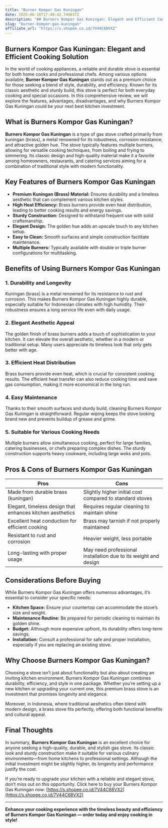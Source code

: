 ```yaml
---
title: "Burner Kompor Gas Kuningan"
date: 2025-06-16T17:48:42.746637Z
description: "## Burners Kompor Gas Kuningan: Elegant and Efficient Cooking Solution..."
slug: "burner-kompor-gas-kuningan"
affiliate_url: "https://s.shopee.co.id/7V44C68VX2"
---
```

## Burners Kompor Gas Kuningan: Elegant and Efficient Cooking Solution

In the world of cooking appliances, a reliable and durable stove is essential for both home cooks and professional chefs. Among various options available, **Burner Kompor Gas Kuningan** stands out as a premium choice for those seeking a blend of style, durability, and efficiency. Known for its classic aesthetic and sturdy build, this stove is perfect for both everyday cooking and special occasions. In this comprehensive review, we will explore the features, advantages, disadvantages, and why Burners Kompor Gas Kuningan could be your next best kitchen investment.

## What is Burners Kompor Gas Kuningan?

**Burners Kompor Gas Kuningan** is a type of gas stove crafted primarily from kuningan (brass), a metal renowned for its robustness, corrosion resistance, and attractive golden hue. The stove typically features multiple burners, allowing for versatile cooking techniques, from boiling and frying to simmering. Its classic design and high-quality material make it a favorite among homeowners, restaurants, and catering services aiming for a combination of traditional style with modern functionality.

## Key Features of Burners Kompor Gas Kuningan

- **Premium Kuningan (Brass) Material:** Ensures durability and a timeless aesthetic that can complement various kitchen styles.
- **High Heat Efficiency:** Brass burners provide even heat distribution, leading to better cooking results and energy savings.
- **Sturdy Construction:** Designed to withstand frequent use with solid craftsmanship.
- **Elegant Design:** The golden hue adds an upscale touch to any kitchen setup.
- **Easy to Clean:** Smooth surfaces and simple construction facilitate maintenance.
- **Multiple Burners:** Typically available with double or triple burner configurations for multitasking.

## Benefits of Using Burners Kompor Gas Kuningan

### 1. Durability and Longevity

Kuningan (brass) is a metal renowned for its resistance to rust and corrosion. This makes Burners Kompor Gas Kuningan highly durable, especially suitable for Indonesian climates with high humidity. Their robustness ensures a long service life even with daily usage.

### 2. Elegant Aesthetic Appeal

The golden finish of brass burners adds a touch of sophistication to your kitchen. It can elevate the overall aesthetic, whether in a modern or traditional setup. Many users appreciate its timeless look that only gets better with age.

### 3. Efficient Heat Distribution

Brass burners provide even heat, which is crucial for consistent cooking results. The efficient heat transfer can also reduce cooking time and save gas consumption, making it more economical in the long run.

### 4. Easy Maintenance

Thanks to their smooth surfaces and sturdy build, cleaning Burners Kompor Gas Kuningan is straightforward. Regular wiping keeps the stove looking brand new and prevents buildup of grease and grime.

### 5. Suitable for Various Cooking Needs

Multiple burners allow simultaneous cooking, perfect for large families, catering businesses, or chefs preparing complex dishes. The sturdy construction supports heavy cookware, including large woks and pots.

## Pros & Cons of Burners Kompor Gas Kuningan

| Pros | Cons |
|---------|-----------|
| Made from durable brass (kuningan) | Slightly higher initial cost compared to standard stoves |
| Elegant, timeless design that enhances kitchen aesthetics | Requires regular cleaning to maintain shine |
| Excellent heat conduction for efficient cooking | Brass may tarnish if not properly maintained |
| Resistant to rust and corrosion | Heavier weight, less portable |
| Long-lasting with proper usage | May need professional installation due to its weight and design |

## Considerations Before Buying

While Burners Kompor Gas Kuningan offers numerous advantages, it’s essential to consider your specific needs:

- **Kitchen Space:** Ensure your countertop can accommodate the stove’s size and weight.
- **Maintenance Routine:** Be prepared for periodic cleaning to maintain its golden shine.
- **Budget:** Although more expensive upfront, its durability offers long-term savings.
- **Installation:** Consult a professional for safe and proper installation, especially if you are replacing an existing stove.

## Why Choose Burners Kompor Gas Kuningan?

Choosing a stove isn’t just about functionality but also about creating an inviting kitchen environment. Burners Kompor Gas Kuningan combines durability, efficiency, and style in one package. Whether you’re setting up a new kitchen or upgrading your current one, this premium brass stove is an investment that promises longevity and elegance.

Moreover, in Indonesia, where traditional aesthetics often blend with modern design, a brass stove fits perfectly, offering both functional benefits and cultural appeal.

## Final Thoughts

In summary, **Burners Kompor Gas Kuningan** is an excellent choice for anyone seeking a high-quality, durable, and stylish gas stove. Its classic look and sturdy construction make it suitable for various culinary environments—from home kitchens to professional settings. Although the initial investment might be slightly higher, its longevity and performance justify the cost.

If you’re ready to upgrade your kitchen with a reliable and elegant stove, don’t miss out on this opportunity. Click here to buy your Burners Kompor Gas Kuningan now: [https://s.shopee.co.id/7V44C68VX2](https://s.shopee.co.id/7V44C68VX2)

---
**Enhance your cooking experience with the timeless beauty and efficiency of Burners Kompor Gas Kuningan — order today and enjoy cooking in style!**
